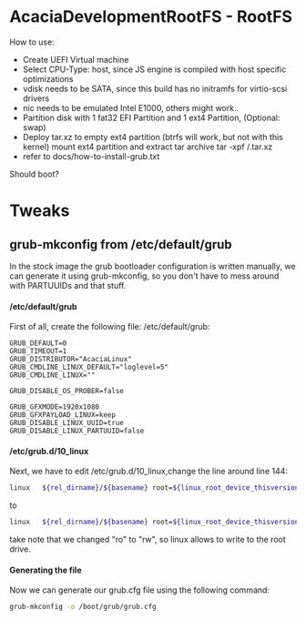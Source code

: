 # AcaciaDevelopmentRootFS - RootFS

How to use:

- Create UEFI Virtual machine
- Select CPU-Type: host, since JS engine is compiled with host specific optimizations
- vdisk needs to be SATA, since this build has no initramfs for virtio-scsi drivers
- nic needs to be emulated Intel E1000, others might work..
- Partition disk with 1 fat32 EFI Partition and 1 ext4 Partition, (Optional: swap)
- Deploy tar.xz to empty ext4 partition (btrfs will work, but not with this kernel)
    mount ext4 partition and extract tar archive
    tar -xpf <location>/<name>.tar.xz
- refer to docs/how-to-install-grub.txt

Should boot?

# Tweaks

## grub-mkconfig from /etc/default/grub

In the stock image the grub bootloader configuration is written manually, we can generate it using grub-mkconfig, so you don't have to mess around with PARTUUIDs and that stuff.

#### /etc/default/grub

First of all, create the following file: /etc/default/grub:

```shell
GRUB_DEFAULT=0
GRUB_TIMEOUT=1
GRUB_DISTRIBUTOR="AcaciaLinux"
GRUB_CMDLINE_LINUX_DEFAULT="loglevel=5"
GRUB_CMDLINE_LINUX=""

GRUB_DISABLE_OS_PROBER=false

GRUB_GFXMODE=1920x1080
GRUB_GFXPAYLOAD_LINUX=keep
GRUB_DISABLE_LINUX_UUID=true
GRUB_DISABLE_LINUX_PARTUUID=false
```

#### /etc/grub.d/10_linux

Next, we have to edit /etc/grub.d/10_linux,change the line around line 144:

```bash
linux	${rel_dirname}/${basename} root=${linux_root_device_thisversion} ro ${args}
```

to

```bash
linux	${rel_dirname}/${basename} root=${linux_root_device_thisversion} rw ${args}
```

take note that we changed "ro" to "rw", so linux allows to write to the root drive.

#### Generating the file

Now we can generate our grub.cfg file using the following command:

```bash
grub-mkconfig -o /boot/grub/grub.cfg
```
